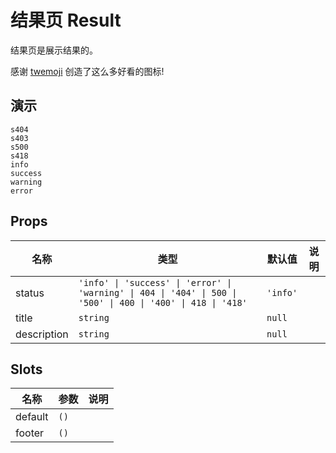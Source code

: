# 结果页 Result
结果页是展示结果的。

感谢 [twemoji](https://github.com/twitter/twemoji) 创造了这么多好看的图标!
## 演示
```demo
s404
s403
s500
s418
info
success
warning 
error
```

## Props
|名称|类型|默认值|说明|
|-|-|-|-|
|status|`'info' \| 'success' \| 'error' \| 'warning' \| 404 \| '404' \| 500 \| '500' \| 400 \| '400' \| 418 \| '418'`|`'info'`||
|title|`string`|`null`||
|description|`string`|`null`||

## Slots
|名称|参数|说明|
|-|-|-|
|default|`()`||
|footer|`()`||